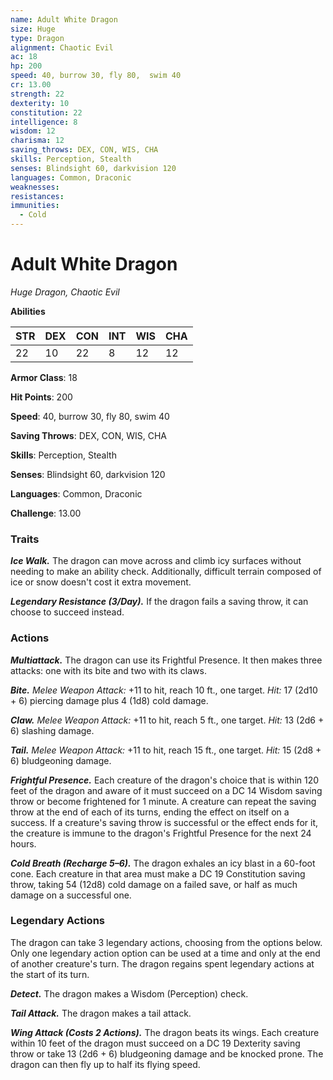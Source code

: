 ```yaml
---
name: Adult White Dragon
size: Huge
type: Dragon
alignment: Chaotic Evil
ac: 18
hp: 200
speed: 40, burrow 30, fly 80,  swim 40
cr: 13.00
strength: 22
dexterity: 10
constitution: 22
intelligence: 8
wisdom: 12
charisma: 12
saving_throws: DEX, CON, WIS, CHA
skills: Perception, Stealth
senses: Blindsight 60, darkvision 120
languages: Common, Draconic
weaknesses:
resistances:
immunities:
  - Cold
---
```


# Adult White Dragon

*Huge Dragon, Chaotic Evil*

**Abilities**

| STR | DEX | CON | INT | WIS | CHA |
| --- | --- | --- | --- | --- | --- |
| 22 | 10 | 22 | 8 | 12 | 12 |

**Armor Class**: 18

**Hit Points**: 200

**Speed**: 40, burrow 30, fly 80,  swim 40

**Saving Throws**: DEX, CON, WIS, CHA

**Skills**: Perception, Stealth

**Senses**: Blindsight 60, darkvision 120

**Languages**: Common, Draconic

**Challenge**: 13.00


### Traits
***Ice Walk.*** The dragon can move across and climb icy surfaces without needing to make an ability check. Additionally, difficult terrain composed of ice or snow doesn't cost it extra movement. 

***Legendary Resistance (3/Day).*** If the dragon fails a saving throw, it can choose to succeed instead.

### Actions
***Multiattack.*** The dragon can use its Frightful Presence. It then makes three attacks: one with its bite and two with its claws. 

***Bite.*** *Melee Weapon Attack:* +11 to hit, reach 10 ft., one target. *Hit:* 17 (2d10 + 6) piercing damage plus 4 (1d8) cold damage. 

***Claw.*** *Melee Weapon Attack:* +11 to hit, reach 5 ft., one target. *Hit:* 13 (2d6 + 6) slashing damage. 

***Tail.*** *Melee Weapon Attack:* +11 to hit, reach 15 ft., one target. *Hit:* 15 (2d8 + 6) bludgeoning damage. 

***Frightful Presence.*** Each creature of the dragon's choice that is within 120 feet of the dragon and aware of it must succeed on a DC 14 Wisdom saving throw or become frightened for 1 minute. A creature can repeat the saving throw at the end of each of its turns, ending the effect on itself on a success. If a creature's saving throw is successful or the effect ends for it, the creature is immune to the dragon's Frightful Presence for the next 24 hours. 

***Cold Breath (Recharge 5–6).*** The dragon exhales an icy blast in a 60-foot cone. Each creature in that area must make a DC 19 Constitution saving throw, taking 54 (12d8) cold damage on a failed save, or half as much damage on a successful one.

### Legendary Actions
The dragon can take 3 legendary actions, choosing from the options below. Only one legendary action option can be used at a time and only at the end of another creature's turn. The dragon regains spent legendary actions at the start of its turn. 

***Detect.*** The dragon makes a Wisdom (Perception) check. 

***Tail Attack.*** The dragon makes a tail attack. 

***Wing Attack (Costs 2 Actions).*** The dragon beats its wings. Each creature within 10 feet of the dragon must succeed on a DC 19 Dexterity saving throw or take 13 (2d6 + 6) bludgeoning damage and be knocked prone. The dragon can then fly up to half its flying speed.
